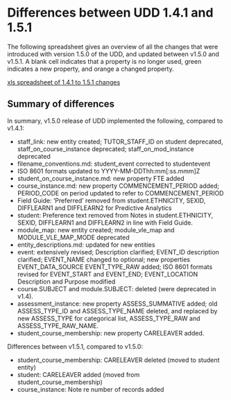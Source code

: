 # Differences between UDD 1.4.1 and 1.5.1

The following spreadsheet gives an overview of all the changes that were introduced with version 1.5.0 of the UDD, and updated between v1.5.0 and v1.5.1. A blank cell indicates that a property is no longer used, green indicates a new property, and orange a changed property. 

[xls spreadsheet of 1.4.1 to 1.5.1 changes][differencesXLS]

[differencesXLS]: media/UDD1.4.1-1.5.1.xls "differencesXLS"

## Summary of differences

In summary, v1.5.0 release of UDD implemented the following, compared to v1.4.1:

- staff_link: new entity created; TUTOR_STAFF_ID on student deprecated, staff_on_course_instance deprecated; staff_on_mod_instance deprecated
- filename_conventions.md: student_event corrected to studentevent
- ISO 8601 formats updated to YYYY-MM-DDThh:mm[:ss.mmm]Z
- student_on_course_instance.md: new property FTE added
- course_instance.md: new property COMMENCEMENT_PERIOD added; PERIOD_CODE on period updated to refer to COMMENCEMENT_PERIOD
- Field Guide: ‘Preferred’ removed from student.ETHNICITY, SEXID, DIFFLEARN1 and DIFFLEARN2 for Predictive Analytics
- student: Preference text removed from Notes in student.ETHNICITY, SEXID, DIFFLEARN1 and DIFFLEARN2 in line with Field Guide.
- module_map: new entity created; module_vle_map and MODULE_VLE_MAP_MODE deprecated
- entity_descriptions.md: updated for new entities
- event: extensively revised; Description clarified; EVENT_ID description clarified; EVENT_NAME changed to optional; new properties EVENT_DATA_SOURCE EVENT_TYPE_RAW added; ISO 8601 formats revised for EVENT_START and EVENT_END; EVENT_LOCATION Description and Purpose modified
- course.SUBJECT and module.SUBJECT: deleted (were deprecated in v1.4).
- assessment_instance: new property ASSESS_SUMMATIVE added; old ASSESS_TYPE_ID and ASSESS_TYPE_NAME deleted, and replaced by new ASSESS_TYPE for categorical list, ASSESS_TYPE_RAW and ASSESS_TYPE_RAW_NAME.
- student_course_membership: new property CARELEAVER added.

Differences between v1.5.1, compared to v1.5.0:

- student_course_membership: CARELEAVER deleted (moved to student entity)
- student: CARELEAVER added (moved from student_course_membership)
- course_instance: Note re number of records added
